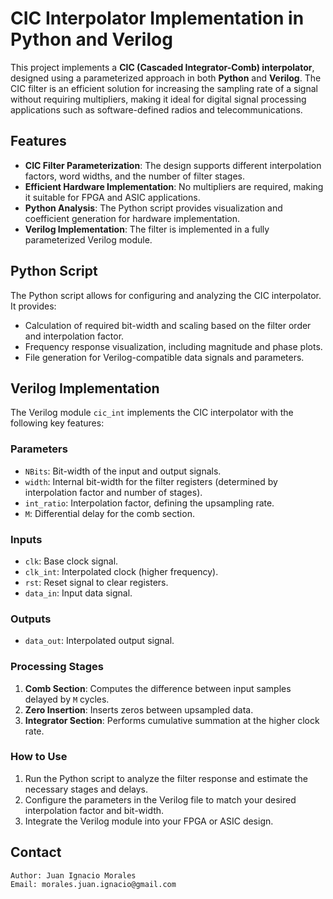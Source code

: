 # CIC Interpolator Implementation in Python and Verilog

This project implements a **CIC (Cascaded Integrator-Comb) interpolator**, designed using a parameterized approach in both **Python** and **Verilog**. The CIC filter is an efficient solution for increasing the sampling rate of a signal without requiring multipliers, making it ideal for digital signal processing applications such as software-defined radios and telecommunications.

## Features
- **CIC Filter Parameterization**: The design supports different interpolation factors, word widths, and the number of filter stages.
- **Efficient Hardware Implementation**: No multipliers are required, making it suitable for FPGA and ASIC applications.
- **Python Analysis**: The Python script provides visualization and coefficient generation for hardware implementation.
- **Verilog Implementation**: The filter is implemented in a fully parameterized Verilog module.

## Python Script
The Python script allows for configuring and analyzing the CIC interpolator. It provides:
- Calculation of required bit-width and scaling based on the filter order and interpolation factor.
- Frequency response visualization, including magnitude and phase plots.
- File generation for Verilog-compatible data signals and parameters.

## Verilog Implementation
The Verilog module `cic_int` implements the CIC interpolator with the following key features:

### Parameters
- `NBits`: Bit-width of the input and output signals.
- `width`: Internal bit-width for the filter registers (determined by interpolation factor and number of stages).
- `int_ratio`: Interpolation factor, defining the upsampling rate.
- `M`: Differential delay for the comb section.

### Inputs
- `clk`: Base clock signal.
- `clk_int`: Interpolated clock (higher frequency).
- `rst`: Reset signal to clear registers.
- `data_in`: Input data signal.

### Outputs
- `data_out`: Interpolated output signal.

### Processing Stages
1. **Comb Section**: Computes the difference between input samples delayed by `M` cycles.
2. **Zero Insertion**: Inserts zeros between upsampled data.
3. **Integrator Section**: Performs cumulative summation at the higher clock rate.

### How to Use
1. Run the Python script to analyze the filter response and estimate the necessary stages and delays.
2. Configure the parameters in the Verilog file to match your desired interpolation factor and bit-width.
3. Integrate the Verilog module into your FPGA or ASIC design.

## Contact

    Author: Juan Ignacio Morales
    Email: morales.juan.ignacio@gmail.com

